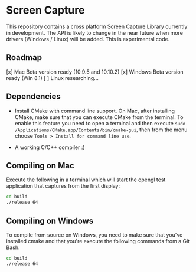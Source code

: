 
# Screen Capture

This repository contains a cross platform Screen Capture Library currently
in development. The API is likely to change in the near future when more
drivers (Windows / Linux) will be added. This is experimental code.

## Roadmap

[x] Mac Beta version ready (10.9.5 and 10.10.2)
[x] Windows Beta version ready (Win 8.1)
[ ] Linux researching...

## Dependencies

 - Install CMake with command line support. On Mac, after installing CMake, make sure
   that you can execute CMake from the terminal. To enable this feature you need to
   open a terminal and then execute `sudo /Applications/CMake.app/Contents/bin/cmake-gui`,
   then from the menu choose `Tools > Install for command line use`.

 - A working C/C++ compiler :) 


## Compiling on Mac 

Execute the following in a terminal which will start the opengl 
test application that captures from the first display:

````sh
cd build
./release 64
````

## Compiling on Windows

To compile from source on Windows, you need to make sure that you've installed
cmake and that you're execute the following commands from a Git Bash.

````sh
cd build
./release 64
````



  
      